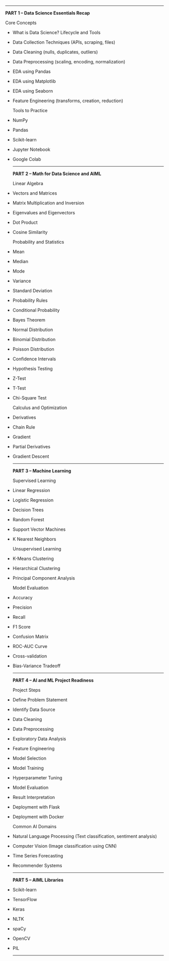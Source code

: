 - ---
  
  **PART 1 – Data Science Essentials Recap**
  
  Core Concepts
- What is Data Science? Lifecycle and Tools
- Data Collection Techniques (APIs, scraping, files)
- Data Cleaning (nulls, duplicates, outliers)
- Data Preprocessing (scaling, encoding, normalization)
- EDA using Pandas
- EDA using Matplotlib
- EDA using Seaborn
- Feature Engineering (transforms, creation, reduction)
  
  Tools to Practice
- NumPy
- Pandas
- Scikit-learn
- Jupyter Notebook
- Google Colab
  
  ---
  
  **PART 2 – Math for Data Science and AIML**
  
  Linear Algebra
- Vectors and Matrices
- Matrix Multiplication and Inversion
- Eigenvalues and Eigenvectors
- Dot Product
- Cosine Similarity
  
  Probability and Statistics
- Mean
- Median
- Mode
- Variance
- Standard Deviation
- Probability Rules
- Conditional Probability
- Bayes Theorem
- Normal Distribution
- Binomial Distribution
- Poisson Distribution
- Confidence Intervals
- Hypothesis Testing
- Z-Test
- T-Test
- Chi-Square Test
  
  Calculus and Optimization
- Derivatives
- Chain Rule
- Gradient
- Partial Derivatives
- Gradient Descent
  
  ---
  
  **PART 3 – Machine Learning**
  
  Supervised Learning
- Linear Regression
- Logistic Regression
- Decision Trees
- Random Forest
- Support Vector Machines
- K Nearest Neighbors
  
  Unsupervised Learning
- K-Means Clustering
- Hierarchical Clustering
- Principal Component Analysis
  
  Model Evaluation
- Accuracy
- Precision
- Recall
- F1 Score
- Confusion Matrix
- ROC-AUC Curve
- Cross-validation
- Bias-Variance Tradeoff
  
  ---
  
  **PART 4 – AI and ML Project Readiness**
  
  Project Steps
- Define Problem Statement
- Identify Data Source
- Data Cleaning
- Data Preprocessing
- Exploratory Data Analysis
- Feature Engineering
- Model Selection
- Model Training
- Hyperparameter Tuning
- Model Evaluation
- Result Interpretation
- Deployment with Flask
- Deployment with Docker
  
  Common AI Domains
- Natural Language Processing (Text classification, sentiment analysis)
- Computer Vision (Image classification using CNN)
- Time Series Forecasting
- Recommender Systems
  
  ---
  
  **PART 5 – AIML Libraries**
- Scikit-learn
- TensorFlow
- Keras
- NLTK
- spaCy
- OpenCV
- PIL
  
  ---